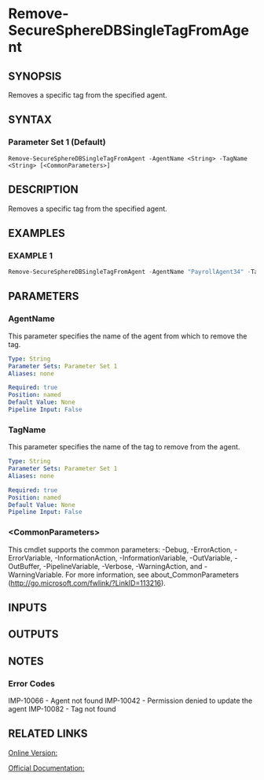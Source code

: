 ﻿# Remove-SecureSphereDBSingleTagFromAgent

## SYNOPSIS
Removes a specific tag from the specified agent.

## SYNTAX

### Parameter Set 1 (Default)
```
Remove-SecureSphereDBSingleTagFromAgent -AgentName <String> -TagName <String> [<CommonParameters>]
```

## DESCRIPTION
Removes a specific tag from the specified agent.

## EXAMPLES

### EXAMPLE 1

```powershell
Remove-SecureSphereDBSingleTagFromAgent -AgentName "PayrollAgent34" -TagName "OracleAgents"
```

## PARAMETERS

### AgentName
This parameter specifies the name of the agent from which to remove the tag.

```yaml
Type: String
Parameter Sets: Parameter Set 1
Aliases: none

Required: true
Position: named
Default Value: None
Pipeline Input: False
```

### TagName
This parameter specifies the name of the tag to remove from the agent.

```yaml
Type: String
Parameter Sets: Parameter Set 1
Aliases: none

Required: true
Position: named
Default Value: None
Pipeline Input: False
```

### \<CommonParameters\>
This cmdlet supports the common parameters: -Debug, -ErrorAction, -ErrorVariable, -InformationAction, -InformationVariable, -OutVariable, -OutBuffer, -PipelineVariable, -Verbose, -WarningAction, and -WarningVariable. For more information, see about_CommonParameters (http://go.microsoft.com/fwlink/?LinkID=113216).

## INPUTS

## OUTPUTS

## NOTES

### Error Codes
IMP-10066 - Agent not found
IMP-10042 - Permission denied to update the agent
IMP-10082 - Tag not found

## RELATED LINKS

[Online Version:](https://github.com/akshinmustafayev/SecureSpherePS/tree/master/Documentation)

[Official Documentation:](https://docs.imperva.com/bundle/v13.6-api-reference-guide/page/61672.htm)



